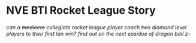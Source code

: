 # NVE BTI Rocket League Story

###### can a ~~mediocre~~ collegiate rocket league player coach two diamond level players to their first lan win? find out on the next epsidoe of dragon ball z-

